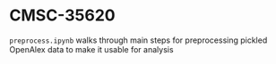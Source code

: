 # CMSC-35620

``preprocess.ipynb`` walks through main steps for preprocessing pickled OpenAlex data to make it usable for analysis
